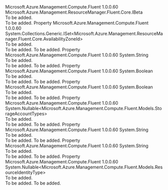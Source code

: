 <Type Name="IVirtualMachineScaleSetBeta" FullName="Microsoft.Azure.Management.Compute.Fluent.IVirtualMachineScaleSetBeta">
  <TypeSignature Language="C#" Value="public interface IVirtualMachineScaleSetBeta : Microsoft.Azure.Management.ResourceManager.Fluent.Core.IBeta" />
  <TypeSignature Language="ILAsm" Value=".class public interface auto ansi abstract IVirtualMachineScaleSetBeta implements class Microsoft.Azure.Management.ResourceManager.Fluent.Core.IBeta" />
  <TypeSignature Language="DocId" Value="T:Microsoft.Azure.Management.Compute.Fluent.IVirtualMachineScaleSetBeta" />
  <TypeSignature Language="VB.NET" Value="Public Interface IVirtualMachineScaleSetBeta&#xA;Implements IBeta" />
  <TypeSignature Language="F#" Value="type IVirtualMachineScaleSetBeta = interface&#xA;    interface IBeta" />
  <AssemblyInfo>
    <AssemblyName>Microsoft.Azure.Management.Compute.Fluent</AssemblyName>
    <AssemblyVersion>1.0.0.60</AssemblyVersion>
  </AssemblyInfo>
  <Interfaces>
    <Interface>
      <InterfaceName>Microsoft.Azure.Management.ResourceManager.Fluent.Core.IBeta</InterfaceName>
    </Interface>
  </Interfaces>
  <Docs>
    <summary>To be added.</summary>
    <remarks>To be added.</remarks>
  </Docs>
  <Members>
    <Member MemberName="AvailabilityZones">
      <MemberSignature Language="C#" Value="public System.Collections.Generic.ISet&lt;Microsoft.Azure.Management.ResourceManager.Fluent.Core.AvailabilityZoneId&gt; AvailabilityZones { get; }" />
      <MemberSignature Language="ILAsm" Value=".property instance class System.Collections.Generic.ISet`1&lt;class Microsoft.Azure.Management.ResourceManager.Fluent.Core.AvailabilityZoneId&gt; AvailabilityZones" />
      <MemberSignature Language="DocId" Value="P:Microsoft.Azure.Management.Compute.Fluent.IVirtualMachineScaleSetBeta.AvailabilityZones" />
      <MemberSignature Language="VB.NET" Value="Public ReadOnly Property AvailabilityZones As ISet(Of AvailabilityZoneId)" />
      <MemberSignature Language="F#" Value="member this.AvailabilityZones : System.Collections.Generic.ISet&lt;Microsoft.Azure.Management.ResourceManager.Fluent.Core.AvailabilityZoneId&gt;" Usage="Microsoft.Azure.Management.Compute.Fluent.IVirtualMachineScaleSetBeta.AvailabilityZones" />
      <MemberType>Property</MemberType>
      <AssemblyInfo>
        <AssemblyName>Microsoft.Azure.Management.Compute.Fluent</AssemblyName>
        <AssemblyVersion>1.0.0.60</AssemblyVersion>
      </AssemblyInfo>
      <ReturnValue>
        <ReturnType>System.Collections.Generic.ISet&lt;Microsoft.Azure.Management.ResourceManager.Fluent.Core.AvailabilityZoneId&gt;</ReturnType>
      </ReturnValue>
      <Docs>
        <summary>To be added.</summary>
        <value>To be added.</value>
        <remarks>To be added.</remarks>
      </Docs>
    </Member>
    <Member MemberName="BootDiagnosticsStorageUri">
      <MemberSignature Language="C#" Value="public string BootDiagnosticsStorageUri { get; }" />
      <MemberSignature Language="ILAsm" Value=".property instance string BootDiagnosticsStorageUri" />
      <MemberSignature Language="DocId" Value="P:Microsoft.Azure.Management.Compute.Fluent.IVirtualMachineScaleSetBeta.BootDiagnosticsStorageUri" />
      <MemberSignature Language="VB.NET" Value="Public ReadOnly Property BootDiagnosticsStorageUri As String" />
      <MemberSignature Language="F#" Value="member this.BootDiagnosticsStorageUri : string" Usage="Microsoft.Azure.Management.Compute.Fluent.IVirtualMachineScaleSetBeta.BootDiagnosticsStorageUri" />
      <MemberType>Property</MemberType>
      <AssemblyInfo>
        <AssemblyName>Microsoft.Azure.Management.Compute.Fluent</AssemblyName>
        <AssemblyVersion>1.0.0.60</AssemblyVersion>
      </AssemblyInfo>
      <ReturnValue>
        <ReturnType>System.String</ReturnType>
      </ReturnValue>
      <Docs>
        <summary>To be added.</summary>
        <value>To be added.</value>
        <remarks>To be added.</remarks>
      </Docs>
    </Member>
    <Member MemberName="IsBootDiagnosticsEnabled">
      <MemberSignature Language="C#" Value="public bool IsBootDiagnosticsEnabled { get; }" />
      <MemberSignature Language="ILAsm" Value=".property instance bool IsBootDiagnosticsEnabled" />
      <MemberSignature Language="DocId" Value="P:Microsoft.Azure.Management.Compute.Fluent.IVirtualMachineScaleSetBeta.IsBootDiagnosticsEnabled" />
      <MemberSignature Language="VB.NET" Value="Public ReadOnly Property IsBootDiagnosticsEnabled As Boolean" />
      <MemberSignature Language="F#" Value="member this.IsBootDiagnosticsEnabled : bool" Usage="Microsoft.Azure.Management.Compute.Fluent.IVirtualMachineScaleSetBeta.IsBootDiagnosticsEnabled" />
      <MemberType>Property</MemberType>
      <AssemblyInfo>
        <AssemblyName>Microsoft.Azure.Management.Compute.Fluent</AssemblyName>
        <AssemblyVersion>1.0.0.60</AssemblyVersion>
      </AssemblyInfo>
      <ReturnValue>
        <ReturnType>System.Boolean</ReturnType>
      </ReturnValue>
      <Docs>
        <summary>To be added.</summary>
        <value>To be added.</value>
        <remarks>To be added.</remarks>
      </Docs>
    </Member>
    <Member MemberName="IsManagedServiceIdentityEnabled">
      <MemberSignature Language="C#" Value="public bool IsManagedServiceIdentityEnabled { get; }" />
      <MemberSignature Language="ILAsm" Value=".property instance bool IsManagedServiceIdentityEnabled" />
      <MemberSignature Language="DocId" Value="P:Microsoft.Azure.Management.Compute.Fluent.IVirtualMachineScaleSetBeta.IsManagedServiceIdentityEnabled" />
      <MemberSignature Language="VB.NET" Value="Public ReadOnly Property IsManagedServiceIdentityEnabled As Boolean" />
      <MemberSignature Language="F#" Value="member this.IsManagedServiceIdentityEnabled : bool" Usage="Microsoft.Azure.Management.Compute.Fluent.IVirtualMachineScaleSetBeta.IsManagedServiceIdentityEnabled" />
      <MemberType>Property</MemberType>
      <AssemblyInfo>
        <AssemblyName>Microsoft.Azure.Management.Compute.Fluent</AssemblyName>
        <AssemblyVersion>1.0.0.60</AssemblyVersion>
      </AssemblyInfo>
      <ReturnValue>
        <ReturnType>System.Boolean</ReturnType>
      </ReturnValue>
      <Docs>
        <summary>To be added.</summary>
        <value>To be added.</value>
        <remarks>To be added.</remarks>
      </Docs>
    </Member>
    <Member MemberName="ManagedOSDiskStorageAccountType">
      <MemberSignature Language="C#" Value="public Nullable&lt;Microsoft.Azure.Management.Compute.Fluent.Models.StorageAccountTypes&gt; ManagedOSDiskStorageAccountType { get; }" />
      <MemberSignature Language="ILAsm" Value=".property instance valuetype System.Nullable`1&lt;valuetype Microsoft.Azure.Management.Compute.Fluent.Models.StorageAccountTypes&gt; ManagedOSDiskStorageAccountType" />
      <MemberSignature Language="DocId" Value="P:Microsoft.Azure.Management.Compute.Fluent.IVirtualMachineScaleSetBeta.ManagedOSDiskStorageAccountType" />
      <MemberSignature Language="VB.NET" Value="Public ReadOnly Property ManagedOSDiskStorageAccountType As Nullable(Of StorageAccountTypes)" />
      <MemberSignature Language="F#" Value="member this.ManagedOSDiskStorageAccountType : Nullable&lt;Microsoft.Azure.Management.Compute.Fluent.Models.StorageAccountTypes&gt;" Usage="Microsoft.Azure.Management.Compute.Fluent.IVirtualMachineScaleSetBeta.ManagedOSDiskStorageAccountType" />
      <MemberType>Property</MemberType>
      <AssemblyInfo>
        <AssemblyName>Microsoft.Azure.Management.Compute.Fluent</AssemblyName>
        <AssemblyVersion>1.0.0.60</AssemblyVersion>
      </AssemblyInfo>
      <ReturnValue>
        <ReturnType>System.Nullable&lt;Microsoft.Azure.Management.Compute.Fluent.Models.StorageAccountTypes&gt;</ReturnType>
      </ReturnValue>
      <Docs>
        <summary>To be added.</summary>
        <value>To be added.</value>
        <remarks>To be added.</remarks>
      </Docs>
    </Member>
    <Member MemberName="ManagedServiceIdentityPrincipalId">
      <MemberSignature Language="C#" Value="public string ManagedServiceIdentityPrincipalId { get; }" />
      <MemberSignature Language="ILAsm" Value=".property instance string ManagedServiceIdentityPrincipalId" />
      <MemberSignature Language="DocId" Value="P:Microsoft.Azure.Management.Compute.Fluent.IVirtualMachineScaleSetBeta.ManagedServiceIdentityPrincipalId" />
      <MemberSignature Language="VB.NET" Value="Public ReadOnly Property ManagedServiceIdentityPrincipalId As String" />
      <MemberSignature Language="F#" Value="member this.ManagedServiceIdentityPrincipalId : string" Usage="Microsoft.Azure.Management.Compute.Fluent.IVirtualMachineScaleSetBeta.ManagedServiceIdentityPrincipalId" />
      <MemberType>Property</MemberType>
      <AssemblyInfo>
        <AssemblyName>Microsoft.Azure.Management.Compute.Fluent</AssemblyName>
        <AssemblyVersion>1.0.0.60</AssemblyVersion>
      </AssemblyInfo>
      <ReturnValue>
        <ReturnType>System.String</ReturnType>
      </ReturnValue>
      <Docs>
        <summary>To be added.</summary>
        <value>To be added.</value>
        <remarks>To be added.</remarks>
      </Docs>
    </Member>
    <Member MemberName="ManagedServiceIdentityTenantId">
      <MemberSignature Language="C#" Value="public string ManagedServiceIdentityTenantId { get; }" />
      <MemberSignature Language="ILAsm" Value=".property instance string ManagedServiceIdentityTenantId" />
      <MemberSignature Language="DocId" Value="P:Microsoft.Azure.Management.Compute.Fluent.IVirtualMachineScaleSetBeta.ManagedServiceIdentityTenantId" />
      <MemberSignature Language="VB.NET" Value="Public ReadOnly Property ManagedServiceIdentityTenantId As String" />
      <MemberSignature Language="F#" Value="member this.ManagedServiceIdentityTenantId : string" Usage="Microsoft.Azure.Management.Compute.Fluent.IVirtualMachineScaleSetBeta.ManagedServiceIdentityTenantId" />
      <MemberType>Property</MemberType>
      <AssemblyInfo>
        <AssemblyName>Microsoft.Azure.Management.Compute.Fluent</AssemblyName>
        <AssemblyVersion>1.0.0.60</AssemblyVersion>
      </AssemblyInfo>
      <ReturnValue>
        <ReturnType>System.String</ReturnType>
      </ReturnValue>
      <Docs>
        <summary>To be added.</summary>
        <value>To be added.</value>
        <remarks>To be added.</remarks>
      </Docs>
    </Member>
    <Member MemberName="ManagedServiceIdentityType">
      <MemberSignature Language="C#" Value="public Nullable&lt;Microsoft.Azure.Management.Compute.Fluent.Models.ResourceIdentityType&gt; ManagedServiceIdentityType { get; }" />
      <MemberSignature Language="ILAsm" Value=".property instance valuetype System.Nullable`1&lt;valuetype Microsoft.Azure.Management.Compute.Fluent.Models.ResourceIdentityType&gt; ManagedServiceIdentityType" />
      <MemberSignature Language="DocId" Value="P:Microsoft.Azure.Management.Compute.Fluent.IVirtualMachineScaleSetBeta.ManagedServiceIdentityType" />
      <MemberSignature Language="VB.NET" Value="Public ReadOnly Property ManagedServiceIdentityType As Nullable(Of ResourceIdentityType)" />
      <MemberSignature Language="F#" Value="member this.ManagedServiceIdentityType : Nullable&lt;Microsoft.Azure.Management.Compute.Fluent.Models.ResourceIdentityType&gt;" Usage="Microsoft.Azure.Management.Compute.Fluent.IVirtualMachineScaleSetBeta.ManagedServiceIdentityType" />
      <MemberType>Property</MemberType>
      <AssemblyInfo>
        <AssemblyName>Microsoft.Azure.Management.Compute.Fluent</AssemblyName>
        <AssemblyVersion>1.0.0.60</AssemblyVersion>
      </AssemblyInfo>
      <ReturnValue>
        <ReturnType>System.Nullable&lt;Microsoft.Azure.Management.Compute.Fluent.Models.ResourceIdentityType&gt;</ReturnType>
      </ReturnValue>
      <Docs>
        <summary>To be added.</summary>
        <value>To be added.</value>
        <remarks>To be added.</remarks>
      </Docs>
    </Member>
  </Members>
</Type>